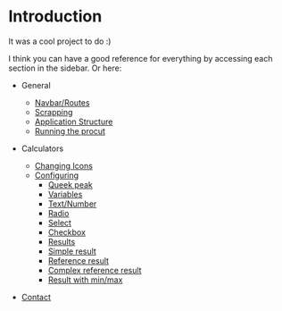 # Introduction

It was a cool project to do :)

I think you can have a good reference for everything by accessing each section in the sidebar.
Or here:

* General

  * [Navbar/Routes](navbar.md)
  * [Scrapping](scrapping.md)
  * [Application Structure](structure.md)
  * [Running the procut](running.md)

* Calculators

  * [Changing Icons](changing-favs.md)
  * [Configuring](configuring-calculators.md)
    * [Queek peak](configuring-calculators.md#quick-peak)
    * [Variables](configuring-calculators.md#variables-deeper-look)
    * [Text/Number](configuring-calculators.md#textnumber)
    * [Radio](configuring-calculators.md#radio)
    * [Select](configuring-calculators.md#select)
    * [Checkbox](configuring-calculators.md#checkbox)
    * [Results](configuring-calculators.md#results-deeper-look)
    * [Simple result ](configuring-calculators.md#simple-result)
    * [Reference result ](configuring-calculators.md#reference-result)
    * [Complex reference result ](configuring-calculators.md#complex-reference-result)
    * [Result with min/max](configuring-calculators.md#result-with-minmax)

* [Contact](contact.md)